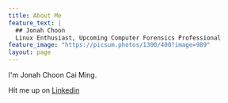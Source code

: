 ```yaml
---
title: About Me
feature_text: |
  ## Jonah Choon
  Linux Enthusiast, Upcoming Computer Forensics Professional
feature_image: "https://picsum.photos/1300/400?image=989"
layout: page
---
```


I'm Jonah Choon Cai Ming. 

Hit me up on <a href="https://www.linkedin.com/in/jonah-choon-528584195" target="_blank">Linkedin</a>

